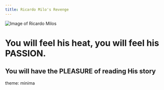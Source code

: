 ```yaml
---
title: Ricardo Milo's Revenge
---
```

![Image of Ricardo Milos](https://www.oversodoinverso.com.br/wp-content/uploads/2020/08/download.jpg)
# You will feel his heat, you will feel his PASSION. 
## You will have the PLEASURE of reading His story
theme: minima
